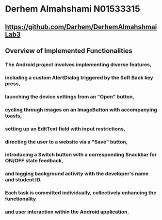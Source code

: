 # Derhem Almahshami N01533315
## https://github.com/Darhem/DerhemAlmahshmaiLab3
##  Overview of Implemented Functionalities
### The Android project involves implementing diverse features, 
### including a custom AlertDialog triggered by the Soft Back key press, 
### launching the device settings from an "Open" button, 
### cycling through images on an ImageButton with accompanying toasts, 
### setting up an EditText field with input restrictions, 
### directing the user to a website via a "Save" button, 
### introducing a Switch button with a corresponding Snackbar for ON/OFF state feedback, 
### and logging background activity with the developer's name and student ID. 
### Each task is committed individually, collectively enhancing the functionality 
### and user interaction within the Android application.
